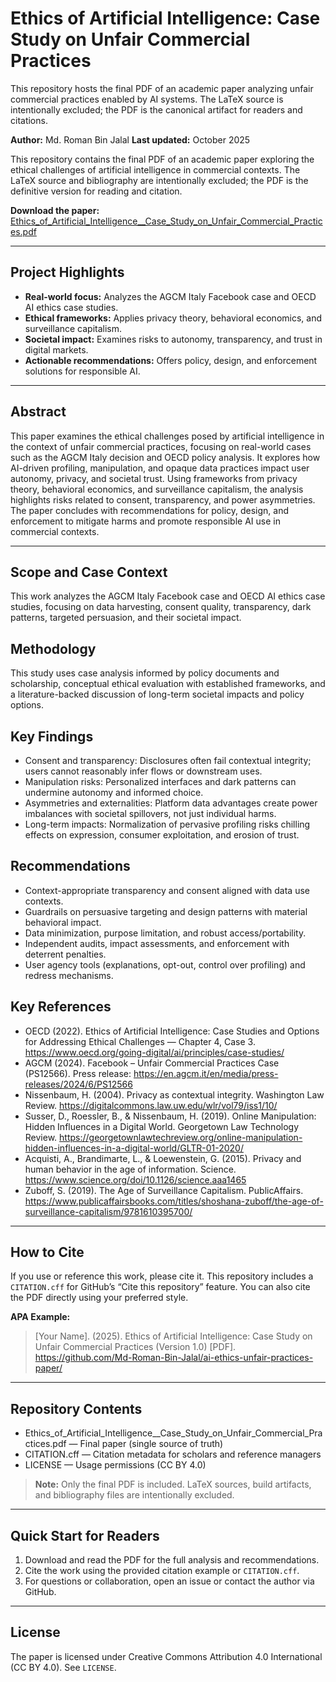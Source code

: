 # Ethics of Artificial Intelligence: Case Study on Unfair Commercial Practices

This repository hosts the final PDF of an academic paper analyzing unfair commercial practices enabled by AI systems. The LaTeX source is intentionally excluded; the PDF is the canonical artifact for readers and citations.


**Author:** Md. Roman Bin Jalal
**Last updated:** October 2025

This repository contains the final PDF of an academic paper exploring the ethical challenges of artificial intelligence in commercial contexts. The LaTeX source and bibliography are intentionally excluded; the PDF is the definitive version for reading and citation.

**Download the paper:**  
[Ethics_of_Artificial_Intelligence__Case_Study_on_Unfair_Commercial_Practices.pdf](./Ethics_of_Artificial_Intelligence__Case_Study_on_Unfair_Commercial_Practices.pdf)

---

## Project Highlights
- **Real-world focus:** Analyzes the AGCM Italy Facebook case and OECD AI ethics case studies.
- **Ethical frameworks:** Applies privacy theory, behavioral economics, and surveillance capitalism.
- **Societal impact:** Examines risks to autonomy, transparency, and trust in digital markets.
- **Actionable recommendations:** Offers policy, design, and enforcement solutions for responsible AI.

---

## Abstract
This paper examines the ethical challenges posed by artificial intelligence in the context of unfair commercial practices, focusing on real-world cases such as the AGCM Italy decision and OECD policy analysis. It explores how AI-driven profiling, manipulation, and opaque data practices impact user autonomy, privacy, and societal trust. Using frameworks from privacy theory, behavioral economics, and surveillance capitalism, the analysis highlights risks related to consent, transparency, and power asymmetries. The paper concludes with recommendations for policy, design, and enforcement to mitigate harms and promote responsible AI use in commercial contexts.

---
## Scope and Case Context
This work analyzes the AGCM Italy Facebook case and OECD AI ethics case studies, focusing on data harvesting, consent quality, transparency, dark patterns, targeted persuasion, and their societal impact.

## Methodology
This study uses case analysis informed by policy documents and scholarship, conceptual ethical evaluation with established frameworks, and a literature-backed discussion of long-term societal impacts and policy options.

## Key Findings
- Consent and transparency: Disclosures often fail contextual integrity; users cannot reasonably infer flows or downstream uses.
- Manipulation risks: Personalized interfaces and dark patterns can undermine autonomy and informed choice.
- Asymmetries and externalities: Platform data advantages create power imbalances with societal spillovers, not just individual harms.
- Long-term impacts: Normalization of pervasive profiling risks chilling effects on expression, consumer exploitation, and erosion of trust.

## Recommendations
- Context-appropriate transparency and consent aligned with data use contexts.
- Guardrails on persuasive targeting and design patterns with material behavioral impact.
- Data minimization, purpose limitation, and robust access/portability.
- Independent audits, impact assessments, and enforcement with deterrent penalties.
- User agency tools (explanations, opt-out, control over profiling) and redress mechanisms.

## Key References
- OECD (2022). Ethics of Artificial Intelligence: Case Studies and Options for Addressing Ethical Challenges — Chapter 4, Case 3. https://www.oecd.org/going-digital/ai/principles/case-studies/
- AGCM (2024). Facebook – Unfair Commercial Practices Case (PS12566). Press release: https://en.agcm.it/en/media/press-releases/2024/6/PS12566
- Nissenbaum, H. (2004). Privacy as contextual integrity. Washington Law Review. https://digitalcommons.law.uw.edu/wlr/vol79/iss1/10/
- Susser, D., Roessler, B., & Nissenbaum, H. (2019). Online Manipulation: Hidden Influences in a Digital World. Georgetown Law Technology Review. https://georgetownlawtechreview.org/online-manipulation-hidden-influences-in-a-digital-world/GLTR-01-2020/
- Acquisti, A., Brandimarte, L., & Loewenstein, G. (2015). Privacy and human behavior in the age of information. Science. https://www.science.org/doi/10.1126/science.aaa1465
- Zuboff, S. (2019). The Age of Surveillance Capitalism. PublicAffairs. https://www.publicaffairsbooks.com/titles/shoshana-zuboff/the-age-of-surveillance-capitalism/9781610395700/

---

## How to Cite
If you use or reference this work, please cite it. This repository includes a `CITATION.cff` for GitHub’s “Cite this repository” feature. You can also cite the PDF directly using your preferred style.

**APA Example:**
> [Your Name]. (2025). Ethics of Artificial Intelligence: Case Study on Unfair Commercial Practices (Version 1.0) [PDF]. https://github.com/Md-Roman-Bin-Jalal/ai-ethics-unfair-practices-paper/

---

## Repository Contents
- Ethics_of_Artificial_Intelligence__Case_Study_on_Unfair_Commercial_Practices.pdf — Final paper (single source of truth)
- CITATION.cff — Citation metadata for scholars and reference managers
- LICENSE — Usage permissions (CC BY 4.0)

> **Note:** Only the final PDF is included. LaTeX sources, build artifacts, and bibliography files are intentionally excluded.

---

## Quick Start for Readers
1. Download and read the PDF for the full analysis and recommendations.
2. Cite the work using the provided citation example or `CITATION.cff`.
3. For questions or collaboration, open an issue or contact the author via GitHub.

---

## License
The paper is licensed under Creative Commons Attribution 4.0 International (CC BY 4.0). See `LICENSE`.


 
